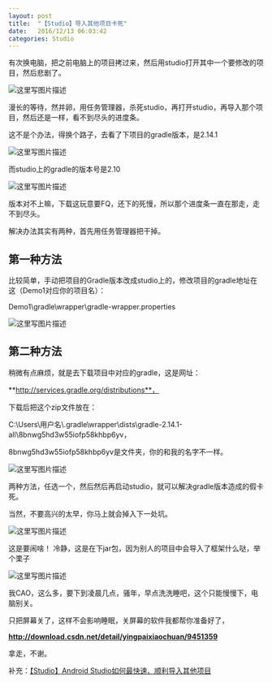 ```yaml
---
layout: post
title:  "【Studio】导入其他项目卡死"
date:   2016/12/13 06:03:42
categories: Studio
---
```



有次换电脑，把之前电脑上的项目拷过来，然后用studio打开其中一个要修改的项目，然后悲剧了。

![这里写图片描述](https://img-blog.csdn.net/20161106211653823)

漫长的等待，然并卵，用任务管理器，杀死studio，再打开studio，再导入那个项目，然后还是一样，看不到尽头的进度条。

这不是个办法，得换个路子，去看了下项目的gradle版本，是2.14.1

![这里写图片描述](https://img-blog.csdn.net/20161106212804789)

而studio上的gradle的版本号是2.10

![这里写图片描述](https://img-blog.csdn.net/20161106213225072)

版本对不上嘛，下载这玩意要FQ，还下的死慢，所以那个进度条一直在那走，走不到尽头。

解决办法其实有两种，首先用任务管理器把干掉。

## **第一种方法**

比较简单，手动把项目的Gradle版本改成studio上的，修改项目的gradle地址在这（Demo1对应你的项目名）：

Demo1\gradle\wrapper\gradle-wrapper.properties

![这里写图片描述](https://img-blog.csdn.net/20161106213327674)

## **第二种方法**

稍微有点麻烦，就是去下载项目中对应的gradle，这是网址：

**http://services.gradle.org/distributions**，

下载后把这个zip文件放在：

C:\Users\用户名\\.gradle\wrapper\dists\gradle-2.14.1-all\8bnwg5hd3w55iofp58khbp6yv，

8bnwg5hd3w55iofp58khbp6yv是文件夹，你的和我的名字不一样。

![这里写图片描述](https://img-blog.csdn.net/20161106214024791)

两种方法，任选一个，然后然后再启动studio，就可以解决gradle版本造成的假卡死。

当然，不要高兴的太早，你马上就会掉入下一处坑。

![这里写图片描述](https://img-blog.csdn.net/20161106214356686)

这是要闹啥！
冷静，这是在下jar包，因为别人的项目中会导入了框架什么哒，举个栗子

![这里写图片描述](https://img-blog.csdn.net/20161106214628440)

我CAO，这么多，要下到凌晨几点，骚年，早点洗洗睡吧，这个只能慢慢下，电脑别关。

只把屏幕关了，这样不会影响睡眠，关屏幕的软件我都帮你准备好了，

**http://download.csdn.net/detail/yingpaixiaochuan/9451359**

拿走，不谢。

补充：[【Studio】Android Studio如何最快速、顺利导入其他项目](http://www.jianshu.com/p/8f4c8c3f6a3a)
